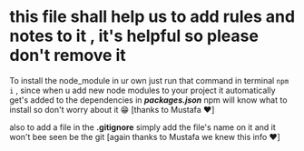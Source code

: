 # this file shall help us to add rules and notes to it , it's helpful so please **don't remove it**

 To install the node_module in ur own just run that command in terminal `npm i` , since when u add new node modules to your project it automatically get's added to the dependencies in ***packages.json*** npm will know what to install so don't worry about it 😁 [thanks to Mustafa ❤️]

 also to add a file in the **.gitignore** simply add the file's name on it and it won't bee seen be the git [again thanks to Mustafa we knew this info ❤️]
